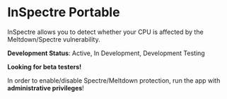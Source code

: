 # InSpectre Portable
InSpectre allows you to detect whether your CPU is affected by the Meltdown/Spectre vulnerability.

<strong>Development Status</strong>: Active, In Development, Development Testing

<strong>Looking for beta testers!</strong>

In order to enable/disable Spectre/Meltdown protection, run the app with <strong>administrative privileges</strong>!
